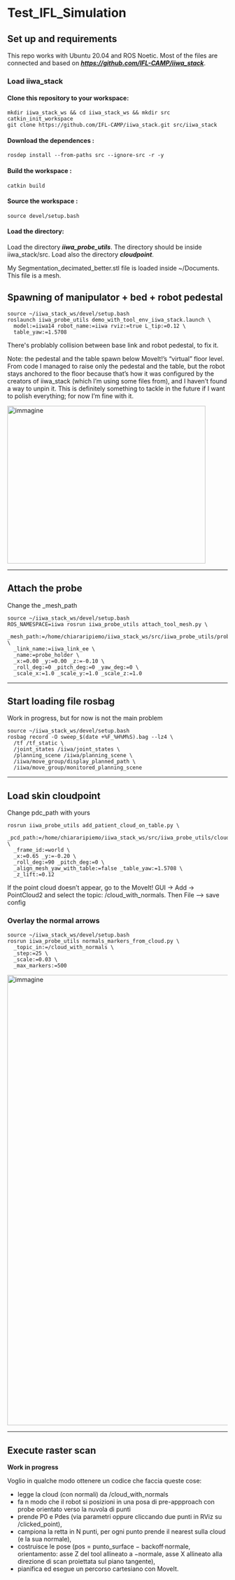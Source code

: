 # Test_IFL_Simulation
## Set up and requirements
This repo works with Ubuntu 20.04 and ROS Noetic. Most of the files are connected and based on ***https://github.com/IFL-CAMP/iiwa_stack***.
### Load iiwa_stack
#### Clone this repository to your workspace:
```
mkdir iiwa_stack_ws && cd iiwa_stack_ws && mkdir src
catkin_init_workspace
git clone https://github.com/IFL-CAMP/iiwa_stack.git src/iiwa_stack
```
#### Download the dependences :
```
rosdep install --from-paths src --ignore-src -r -y
```
#### Build the workspace :
```
catkin build
```
#### Source the workspace :
```
source devel/setup.bash
```
#### Load the directory:
Load the directory ***iiwa_probe_utils***. The directory should be inside iiwa_stack/src. Load also the directory ***cloudpoint***.

My Segmentation_decimated_better.stl file is loaded inside ~/Documents. This file is a mesh.

## Spawning of manipulator + bed + robot pedestal
```
source ~/iiwa_stack_ws/devel/setup.bash
roslaunch iiwa_probe_utils demo_with_tool_env_iiwa_stack.launch \
  model:=iiwa14 robot_name:=iiwa rviz:=true L_tip:=0.12 \
  table_yaw:=1.5708
```
There's problably collision between base link and robot pedestal, to fix it.

Note: the pedestal and the table spawn below MoveIt!’s “virtual” floor level. From code I managed to raise only the pedestal and the table, but the robot stays anchored to the floor because that’s how it was configured by the creators of iiwa_stack (which I’m using some files from), and I haven’t found a way to unpin it. This is definitely something to tackle in the future if I want to polish everything; for now I’m fine with it.

<img width="453" height="360" alt="immagine" src="https://github.com/user-attachments/assets/1d08c3eb-37e9-4888-aecd-88282d81d0d4" />

-----------------------------------------------------------------------------------------------------
## Attach the probe 
Change the _mesh_path
```
source ~/iiwa_stack_ws/devel/setup.bash
ROS_NAMESPACE=iiwa rosrun iiwa_probe_utils attach_tool_mesh.py \
  _mesh_path:=/home/chiararipiemo/iiwa_stack_ws/src/iiwa_probe_utils/probe_urdf/IFL_FrankaHolder.dae \
  _link_name:=iiwa_link_ee \
  _name:=probe_holder \
  _x:=0.00 _y:=0.00 _z:=-0.10 \
  _roll_deg:=0 _pitch_deg:=0 _yaw_deg:=0 \
  _scale_x:=1.0 _scale_y:=1.0 _scale_z:=1.0
```
-----------------------------------------------------------------------------------------------------
## Start loading file rosbag
Work in progress, but for now is not the main problem
```
source ~/iiwa_stack_ws/devel/setup.bash
rosbag record -O sweep_$(date +%F_%H%M%S).bag --lz4 \
  /tf /tf_static \
  /joint_states /iiwa/joint_states \
  /planning_scene /iiwa/planning_scene \
  /iiwa/move_group/display_planned_path \
  /iiwa/move_group/monitored_planning_scene
```
-----------------------------------------------------------------------------------------------------
## Load skin cloudpoint 
Change pdc_path with yours
```
rosrun iiwa_probe_utils add_patient_cloud_on_table.py \
  _pcd_path:=/home/chiararipiemo/iiwa_stack_ws/src/iiwa_probe_utils/cloudpoint/Segmentation_decimated_better_points.pcd \
  _frame_id:=world \
  _x:=0.65 _y:=-0.20 \
  _roll_deg:=90 _pitch_deg:=0 \
  _align_mesh_yaw_with_table:=false _table_yaw:=1.5708 \
  _z_lift:=0.12
```
If the point cloud doesn’t appear, go to the MoveIt! GUI → Add → PointCloud2 and select the topic: /cloud_with_normals. Then File --> save config
### Overlay the normal arrows
```
source ~/iiwa_stack_ws/devel/setup.bash
rosrun iiwa_probe_utils normals_markers_from_cloud.py \
  _topic_in:=/cloud_with_normals \
  _step:=25 \
  _scale:=0.03 \
  _max_markers:=500
```
<img width="1849" height="1028" alt="immagine" src="https://github.com/user-attachments/assets/db837fcd-7828-4cbb-b427-32354cdedf74" />

-----------------------------------------------------------------------------------------------------
## Execute raster scan
**Work in progress**

Voglio in qualche modo ottenere un codice che faccia queste cose:

- legge la cloud (con normali) da /cloud_with_normals
- fa n modo che il robot si posizioni in una posa di pre-appproach con probe orientato verso la nuvola di punti
- prende P0 e Pdes (via parametri oppure cliccando due punti in RViz su /clicked_point),
- campiona la retta in N punti, per ogni punto prende il nearest sulla cloud (e la sua normale),
- costruisce le pose (pos = punto_surface − backoff·normale, orientamento: asse Z del tool allineato a −normale, asse X allineato alla direzione di scan proiettata sul piano tangente),
- pianifica ed esegue un percorso cartesiano con MoveIt.

